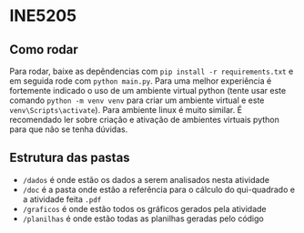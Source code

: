 # INE5205

## Como rodar
Para rodar, baixe as depêndencias com `pip install -r requirements.txt` e em seguida rode com `python main.py`. Para uma melhor experiência é fortemente indicado o uso de um ambiente virtual python (tente usar este comando `python -m venv venv` para criar um ambiente virtual e este `venv\Scripts\activate`). Para ambiente linux é muito similar. É recomendado ler sobre criação e ativação de ambientes virtuais python para que não se tenha dúvidas.

## Estrutura das pastas
- `/dados` é onde estão os dados a serem analisados nesta atividade
- `/doc` é a pasta onde estão a referência para o cálculo do qui-quadrado e a atividade feita `.pdf`
- `/graficos` é onde estão todos os gráficos gerados pela atividade
- `/planilhas` é onde estão todas as planilhas geradas pelo código
